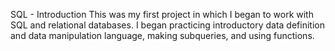 SQL - Introduction
This was my first project in which I began to work with SQL and relational databases. I began practicing introductory data definition and data manipulation language, making subqueries, and using functions.
